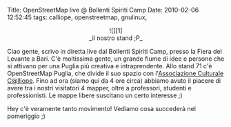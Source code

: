 Title: OpenStreetMap live @ Bollenti Spiriti Camp
Date:  2010-02-06 12:52:45
tags: calliope, openstreetmap, gnulinux,

<center>![][1]<br>_il nostro stand ;P_</center>

Ciao gente, scrivo in diretta live dal Bollenti Spiriti Camp, presso la Fiera
del Levante a Bari. C'è moltissima gente, un grande fiume di idee e persone
che si attivano per una Puglia più creativa e intraprendente. Allo stand 71
c'è OpenStreetMap Puglia, che divide il suo spazio con l'[Associazione
Culturale C@lliope][2]. Fino ad ora (siamo qui da 4 ore circa) abbiamo avuto
il piacere di avere tra i nostri visitatori 4 mapper, oltre a professori,
studenti e professionisti. Le mappe libere suscitano un certo interesse ;)


Hey c'è veramente tanto movimento! Vediamo cosa succederà nel pomeriggio ;)


   [1]: http://dl.dropbox.com/u/369614/blog/img_red/dscf3513.jpg

   [2]: http://www.accalliope.com/
